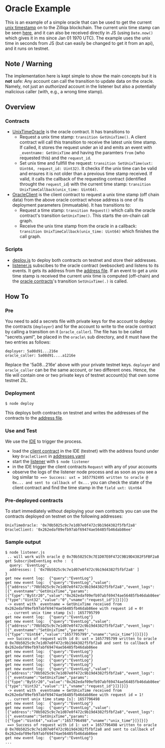 # Oracle Example
This is an example of a simple oracle that can be used to get the current [unix timestamp](https://en.wikipedia.org/wiki/Unix_time) on to the Zilliqa blockchain. The current unix time stamp can be seen [here](https://www.unixtimestamp.com/), and it can also be received directly in JS (using `Date.now()` which gives it in ms since Jan 01 1970 UTC). The example uses the unix time in seconds from JS (but can easily be changed to get it from an api), and it runs on testnet.

## Note / Warning
The implementation here is kept simple to show the main concepts but it is __not__ safe: Any account can call the transition to update data on the oracle. Namely, not just an *authorized* account in the listener but also a potentially malicious caller (with, e.g., a wrong time stamp).

## Overview
### Contracts
- [UnixTimeOracle](./UnixTimeOracle.scilla) is the oracle contract. It has transitions to
  - Request a unix time stamp: `transition GetUnixTime()`. A client contract will call this transition to receive the latest unix time stamp. If called, it stores the request under an id and emits an event with `_eventname: GetUnixTime` and having the paramters `from` (who requested this) and the `request_id`.
  - Set unix time and fullfill the request: `transition SetUnixTime(uxt: Uint64, request_id: Uint32)`. It checks if the unix time can be valid and ensures it is not older than a previous time stamp received. If valid, it calls the callback of the requesting contract (identified throught the `request_id`) with the current time stamp: `transition UnixTimeCallback(unix_time: Uint64)`.
- [OracleClient](./OracleClient.scilla) is the client contract to request a unix time stamp (off chain data) from the above oracle contract whose address is one of its deployment parameters (immuatable). It has transitions to:
  - Request a time stamp: `transition Request()` which calls the oracle contract's transition `GetUnixTime()`. This starts the on-chain call graph.
  - Receive the unix time stamp from the oracle in a callback: `transition UnixTimeCallback(unix_time: Uint64)` which finishes the call graph.

### Scripts
- [deploy.js](./deploy.js) to deploy both contracts on testnet and store their addresses.
- [listener.js](./listener.js) subscibes to the oracle contract (websocket) and listens to its events. It gets its address from the [address file](./addresses.yaml). If an event to get a unix time stamp is received the current unix time is computed (off-chain) and the [oracle contracts](./UnixTimeOracle.scilla)'s transition `SetUnixTime(.)` is called.

## How To

### Pre
You need to add a secrets file with private keys for the account to deploy the contracts (`deployer`) and for the account to write to the oracle contract by calling a transition on it (`oracle_caller`). The file has to be called "secrets.yaml", be placed in the `oracle\` sub directory, and it must have the two entries as follows:
```{yaml}
deployer: 5a08d91...216e
oracle_caller: 5a08d91....a1216e
```
Replace the '5a08...216e' above with your private testnet keys. `deployer` and `oracle_caller` can be the same account, or two different ones. Hence, the file will contain one or two private keys of testnet account(s) that own some testnet ZIL.

### Deployment
`$ node deploy`

This deploys both contracts on testnet and writes the addresses of the contracts to the [address file](./addresses.yaml).

### Use and Test
We use the [IDE](https://ide.zilliqa.com/#/) to trigger the process.
- load the [client contract](./OracleClient.scilla) in the IDE (testnet) with the address found under key `OracleClient` in [addresses.yaml](./addresses.yaml)
- start the [listener](./listener.js) with `$ node listener`
- in the IDE trigger the client contracts `Request` with any of your accounts
- observe the logs of the listener node process and as soon as you see a log similar to` ==> Success: uxt = 1657792495 written to oracle @ 0x... and sent to callback of 0x...` you can check the state of the client contract and find the time stamp in the `field uxt: Uint64`

### Pre-deployed contracts
To start immediately without deploying your own contracts you can use the contracts deployed on testnet on the following addresses:
```{yaml}
UnixTimeOracle: '0x70b5025c9c7e1d07e0f472c9b19d4382f5fbf2a8'
OracleClient: '0x262edaf09efb97abf69474ae56485fb46dab86ee'
```

### Sample output
```
$ node listener.js 
 .. will work with oracle @ 0x70b5025C9c7E1D07E0F472C9B19D4382F5FBF2a8
get SubscribeEventLog echo :  {
  query: 'EventLog',
  addresses: [ '0x70b5025c9c7e1d07e0f472c9b19d4382f5fbf2a8' ]
}
get new event log:  {"query":"EventLog"}
get new event log:  {"query":"EventLog","value":[{"address":"70b5025c9c7e1d07e0f472c9b19d4382f5fbf2a8","event_logs":[{"_eventname":"GetUnixTime","params":[{"type":"ByStr20","value":"0x262edaf09efb97abf69474ae56485fb46dab86ee","vname":"from"},{"type":"Uint32","value":"0","vname":"request_id"}]}]}]}
 -> event with _eventname = GetUnixTime received from 0x262edaf09efb97abf69474ae56485fb46dab86ee with request id = 0!
 .. current unix time stamp [s]: 1657795799
get new event log:  {"query":"EventLog"}
get new event log:  {"query":"EventLog","value":[{"address":"70b5025c9c7e1d07e0f472c9b19d4382f5fbf2a8","event_logs":[{"_eventname":"SetUnixTime","params":[{"type":"Uint64","value":"1657795799","vname":"unix_time"}]}]}]}
 ==> Success of request with id 0: uxt = 1657795799 written to oracle @ 0x70b5025c9c7e1d07e0f472c9b19d4382f5fbf2a8 and sent to callback of 0x262edaf09efb97abf69474ae56485fb46dab86ee
get new event log:  {"query":"EventLog"}
get new event log:  {"query":"EventLog"}
get new event log:  {"query":"EventLog"}
get new event log:  {"query":"EventLog"}
get new event log:  {"query":"EventLog","value":[{"address":"70b5025c9c7e1d07e0f472c9b19d4382f5fbf2a8","event_logs":[{"_eventname":"GetUnixTime","params":[{"type":"ByStr20","value":"0x262edaf09efb97abf69474ae56485fb46dab86ee","vname":"from"},{"type":"Uint32","value":"1","vname":"request_id"}]}]}]}
 -> event with _eventname = GetUnixTime received from 0x262edaf09efb97abf69474ae56485fb46dab86ee with request id = 1!
 .. current unix time stamp [s]: 1657796498
get new event log:  {"query":"EventLog"}
get new event log:  {"query":"EventLog","value":[{"address":"70b5025c9c7e1d07e0f472c9b19d4382f5fbf2a8","event_logs":[{"_eventname":"SetUnixTime","params":[{"type":"Uint64","value":"1657796498","vname":"unix_time"}]}]}]}
 ==> Success of request with id 1: uxt = 1657796498 written to oracle @ 0x70b5025c9c7e1d07e0f472c9b19d4382f5fbf2a8 and sent to callback of 0x262edaf09efb97abf69474ae56485fb46dab86ee
get new event log:  {"query":"EventLog"}
...
```
